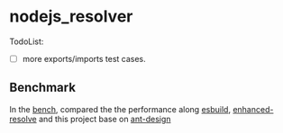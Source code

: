 # nodejs_resolver

TodoList:

- [ ] more exports/imports test cases.

## Benchmark

In the [bench](./bench/README.md), compared the the performance along [esbuild](https://github.com/evanw/esbuild), [enhanced-resolve](https://github.com/webpack/enhanced-resolve) and this project base on [ant-design](https://github.com/ant-design/ant-design)
